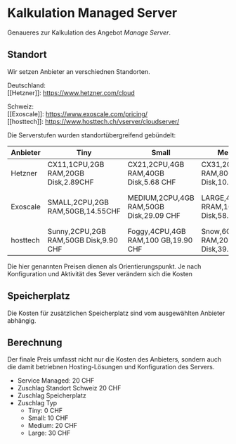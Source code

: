 # Kalkulation Managed Server

Genaueres zur Kalkulation des Angebot *Manage Server*.

## Standort

Wir setzen Anbieter an verschiednen Standorten.

Deutschland:  
[[Hetzner]]: <https://www.hetzner.com/cloud>

Schweiz:  
[[Exoscale]]: <https://www.exoscale.com/pricing/>  
[[hosttech]]: <https://www.hosttech.ch/vserver/cloudserver/>

Die Serverstufen wurden standortübergreifend gebündelt:

| Anbieter | Tiny                                  | Small                                   | Medium                                   | Large                                             |
| -------- | ------------------------------------- | --------------------------------------- | ---------------------------------------- | ------------------------------------------------- |
| Hetzner  | CX11,1CPU,2GB RAM,20GB Disk,2.89CHF   | CX21,2CPU,4GB RAM,40GB Disk,5.68 CHF    | CX31,2CPU,8GB RAM,80GB Disk,10.31CHF     | CX41,4CPU,16GB RAM,160GB Disk,18.44CHF            |
| Exoscale | SMALL,2CPU,2GB RAM,50GB,14.55CHF      | MEDIUM,2CPU,4GB RAM,50GB Disk,29.09 CHF | LARGE,4CPU,8GB RRAM,100GB Disk,58.19 CHF | EXTRA-LARGE,4 CPU,16GB RAM,200 GB Disk,116.38 CHF |
| hosttech | Sunny,2CPU,2GB RAM,50GB Disk,9.90 CHF | Foggy,4CPU,4GB RAM,100 GB,19.90 CHF     | Snow,6CPU, 8GB RAM,200GB Disk,39.90 CHF  | Ice,8CPU,12GB RAM,300GB Disk,59.90 CHF            |

Die hier genannten Preisen dienen als Orientierungspunkt. Je nach Konfiguration und Aktivität des Sever verändern sich die Kosten

## Speicherplatz

Die Kosten für zusätzlichen Speicherplatz sind vom ausgewählten Anbieter abhängig.

## Berechnung

Der finale Preis umfasst nicht nur die Kosten des Anbieters, sondern auch die damit betriebnen Hosting-Lösungen und Konfiguration des Servers.

+ Service Managed: 20 CHF
+ Zuschlag Standort Schweiz 20 CHF
+ Zuschlag Speicherplatz
+ Zuschlag Typ
	+ Tiny: 0 CHF
	+ Small: 10 CHF
	+ Medium: 20 CHF
	+ Large: 30 CHF